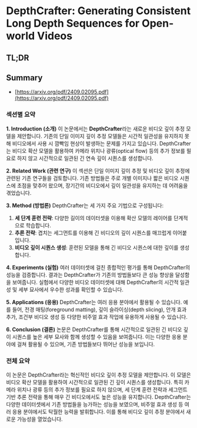 # DepthCrafter: Generating Consistent Long Depth Sequences for Open-world Videos
## TL;DR
## Summary
- [https://arxiv.org/pdf/2409.02095.pdf](https://arxiv.org/pdf/2409.02095.pdf)

### 섹션별 요약

**1. Introduction (소개)**
이 논문에서는 **DepthCrafter**라는 새로운 비디오 깊이 추정 모델을 제안합니다. 기존의 단일 이미지 깊이 추정 모델들은 시간적 일관성을 유지하지 못해 비디오에서 사용 시 깜빡임 현상이 발생하는 문제를 가지고 있습니다. DepthCrafter는 비디오 확산 모델을 활용하여 카메라 위치나 광류(optical flow) 등의 추가 정보를 필요로 하지 않고 시간적으로 일관된 긴 연속 깊이 시퀀스를 생성합니다.

**2. Related Work (관련 연구)**
이 섹션은 단일 이미지 깊이 추정 및 비디오 깊이 추정에 관련된 기존 연구들을 검토합니다. 기존 방법들은 주로 개별 이미지나 짧은 비디오 시퀀스에 초점을 맞추어 왔으며, 장기간의 비디오에서 깊이 일관성을 유지하는 데 어려움을 겪었습니다.

**3. Method (방법론)**
DepthCrafter는 세 가지 주요 기법으로 구성됩니다:
1. **세 단계 훈련 전략**: 다양한 길이의 데이터셋을 이용해 확산 모델의 레이어를 단계적으로 학습합니다.
2. **추론 전략**: 겹치는 세그먼트를 이용해 긴 비디오의 깊이 시퀀스를 매끄럽게 이어붙입니다.
3. **비디오 깊이 시퀀스 생성**: 훈련된 모델을 통해 긴 비디오 시퀀스에 대한 깊이를 생성합니다.

**4. Experiments (실험)**
여러 데이터셋에 걸친 종합적인 평가를 통해 DepthCrafter의 성능을 검증합니다. 결과는 DepthCrafter가 기존의 방법들보다 큰 성능 향상을 달성함을 보여줍니다. 실험에서 다양한 비디오 데이터셋에 대해 DepthCrafter의 시간적 일관성 및 세부 묘사에서 우수한 성과를 확인할 수 있습니다.

**5. Applications (응용)**
DepthCrafter는 여러 응용 분야에서 활용될 수 있습니다. 예를 들어, 전경 매팅(foreground matting), 깊이 슬라이싱(depth slicing), 안개 효과 추가, 조건부 비디오 생성 등 다양한 비주얼 효과 작업에 유용하게 사용될 수 있습니다.

**6. Conclusion (결론)**
논문은 DepthCrafter를 통해 시간적으로 일관된 긴 비디오 깊이 시퀀스를 높은 세부 묘사와 함께 생성할 수 있음을 보여줍니다. 이는 다양한 응용 분야에 걸쳐 활용될 수 있으며, 기존 방법들보다 뛰어난 성능을 보입니다.

### 전체 요약

이 논문은 DepthCrafter라는 혁신적인 비디오 깊이 추정 모델을 제안합니다. 이 모델은 비디오 확산 모델을 활용하여 시간적으로 일관된 긴 깊이 시퀀스를 생성합니다. 특히 카메라 위치나 광류 등의 추가 정보를 필요로 하지 않으며, 세 단계 훈련 전략과 세그먼트 기반 추론 전략을 통해 매우 긴 비디오에서도 높은 성능을 유지합니다. DepthCrafter는 다양한 데이터셋에서 기존 방법들을 능가하는 성능을 보였으며, 비주얼 효과 생성 등 여러 응용 분야에서도 탁월한 능력을 발휘합니다. 이를 통해 비디오 깊이 추정 분야에서 새로운 가능성을 열었습니다.